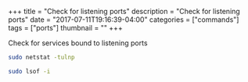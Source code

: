 +++
title = "Check for listening ports"
description = "Check for listening ports"
date = "2017-07-11T19:16:39-04:00"
categories = ["commands"]
tags = ["ports"]
thumbnail = ""
+++

Check for services bound to listening ports
<!--more-->

```bash
sudo netstat -tulnp
```

```bash
sudo lsof -i
```

